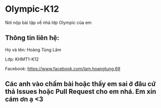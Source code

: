 # Olympic-K12
Nơi nộp bài tập về nhà lớp Olympic của em

## Thông tin liên hệ:
Họ và tên: Hoàng Tùng Lâm 

Lớp: KHMT1-K12

Facebook: https://www.facebook.com/lam.hoangtung.69

## Các anh vào chấm bài hoặc thấy em sai ở đâu cứ thả Issues hoặc Pull Request cho em nhá. Em xin cám ơn ạ <3
